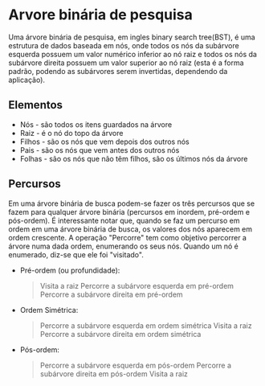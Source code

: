 
# Arvore binária de pesquisa
 
  Uma árvore binária de pesquisa, em ingles binary search tree(BST), é uma estrutura de dados baseada em nós, onde todos os nós da subárvore esquerda possuem um valor numérico inferior ao nó raiz e todos os nós da subárvore direita possuem um valor superior ao nó raiz (esta é a forma padrão, podendo as subárvores serem invertidas, dependendo da  aplicação).

## Elementos

- Nós - são todos os itens guardados na árvore
- Raiz - é o nó do topo da árvore
- Filhos - são os nós que vem depois dos outros nós
-  Pais - são os nós que vem antes dos outros nós
 - Folhas - são os nós que não têm filhos, são os últimos nós da árvore

## Percursos

Em uma árvore binária de busca podem-se fazer os três percursos que se fazem para qualquer árvore binária (percursos em inordem, pré-ordem e pós-ordem). É interessante notar que, quando se faz um percurso em ordem em uma árvore binária de busca, os valores dos nós aparecem em ordem crescente. A operação "Percorre" tem como objetivo percorrer a árvore numa dada ordem, enumerando os seus nós. Quando um nó é enumerado, diz-se que ele foi "visitado". 


- Pré-ordem (ou profundidade):
	> Visita a raiz
          Percorre a subárvore esquerda em pré-ordem
          Percorre a subárvore direita em pré-ordem

- Ordem Simétrica:
   >Percorre a subárvore esquerda em ordem simétrica
     Visita a raiz
     Percorre a subárvore direita em ordem simétrica

- Pós-ordem:
	>Percorre a subárvore esquerda em pós-ordem
	Percorre a subárvore direita em pós-ordem
	Visita a raiz



